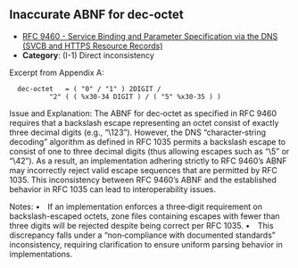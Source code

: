 ## Inaccurate ABNF for dec‑octet

- [RFC 9460 - Service Binding and Parameter Specification via the DNS (SVCB and HTTPS Resource Records)](https://www.rfc-editor.org/rfc/rfc9460)
- **Category**: (I-1) Direct inconsistency

Excerpt from Appendix A:
```
  dec‑octet   = ( "0" / "1" ) 2DIGIT /
          "2" ( ( %x30-34 DIGIT ) / ( "5" %x30-35 ) )
```

Issue and Explanation:
The ABNF for dec‑octet as specified in RFC 9460 requires that a backslash escape representing an octet consist of exactly three decimal digits (e.g., “\123”). However, the DNS “character‑string decoding” algorithm as defined in RFC 1035 permits a backslash escape to consist of one to three decimal digits (thus allowing escapes such as “\5” or “\42”). As a result, an implementation adhering strictly to RFC 9460’s ABNF may incorrectly reject valid escape sequences that are permitted by RFC 1035. This inconsistency between RFC 9460’s ABNF and the established behavior in RFC 1035 can lead to interoperability issues.

Notes:
• If an implementation enforces a three‑digit requirement on backslash-escaped octets, zone files containing escapes with fewer than three digits will be rejected despite being correct per RFC 1035.
• This discrepancy falls under a “non‑compliance with documented standards” inconsistency, requiring clarification to ensure uniform parsing behavior in implementations.
